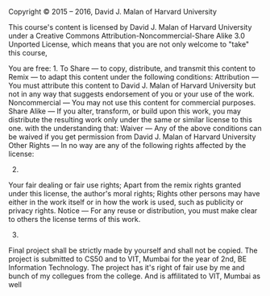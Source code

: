 Copyright © 2015 – 2016, David J. Malan of Harvard University

This course's content is licensed by David J. Malan of Harvard University 
under a Creative Commons Attribution-Noncommercial-Share Alike 3.0 Unported License, 
which means that you are not only welcome to "take" this course,

You are free:
1.
  To Share — to copy, distribute, and transmit this content to Remix — to adapt this content under the following conditions:
  Attribution — You must attribute this content to David J. Malan of Harvard University but not in any way that suggests endorsement of you 
  or your use of the work. Noncommercial — You may not use this content for commercial purposes. Share Alike — If you alter, 
  transform, or build upon this work, you may distribute the resulting work only under the same or similar license to this one. 
  with the understanding that: Waiver — Any of the above conditions can be waived if you get permission from David J. Malan of 
  Harvard University Other Rights — In no way are any of the following rights affected by the license:

2.
  Your fair dealing or fair use rights; Apart from the remix rights granted under this license, the author's moral rights; 
  Rights other persons may have either in the work itself or in how the work is used, such as publicity or privacy rights. 
  Notice — For any reuse or distribution, you must make clear to others the license terms of this work.

3.
  Final project shall be strictly made by yourself and shall not be copied. The project is submitted to CS50 and to VIT, Mumbai for the year of 2nd, BE Information Technology. The project has it's right of fair use by me and bunch of my collegues from the college. And is affilitated to VIT, Mumbai as well
